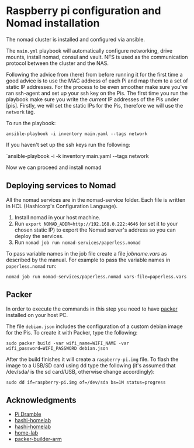 # Raspberry pi configuration and Nomad installation

The nomad cluster is installed and configured via ansible. 

The `main.yml` playbook will automatically configure networking, drive mounts, install nomad, consul and vault. NFS is used as the communication protocol between the cluster and the NAS.

Following the advice from (here) from before running it for the first time a good advice is to use the MAC address of each Pi and map them to a set of static IP addresses. For the process to be even smoother make sure you've ran ssh-agent and set up your ssh key on the Pis. The first time you run the playbook make sure you write the _current_ IP addresses of the Pis under [pis]. Firstly, we will set the static IPs for the Pis, therefore we will use the `network` tag.

To run the playbook:

`ansible-playbook -i inventory main.yaml --tags network`

If you haven't set up the ssh keys run the following:

`ansible-playbook -i -k inventory main.yaml --tags network

Now we can proceed and install nomad

## Deploying services to Nomad

All the nomad services are in the nomad-service folder. Each file is written in HCL (Hashicorp's Configuration Language).

1. Install nomad in your host machine.
2. Run `export NOMAD_ADDR=http://192.168.0.222:4646` (or set it to your chosen static IP) to export the Nomad server's address so you can deploy the services.
3. Run `nomad job run nomad-services/paperless.nomad`

To pass variable names in the job file create a file _jobname.vars_ as described by the manual. For example to pass the variable names in `paperless.nomad` run:

`nomad job run nomad-services/paperless.nomad vars-file=paperless.vars`


## Packer

In order to execute the commands in this step you need to have [packer](https://www.packer.io/) installed on your host PC.

The file `debian.json` includes the configuration of a custom debian image for the Pis. To create it with Packer, type the following:

`sudo packer build -var wifi_name=WIFI_NAME -var wifi_password=WIFI_PASSWORD debian.json`

After the build finishes it will create a `raspberry-pi.img` file. To flash the image to a USB/SD card using dd type the following (it's assumed that /dev/sda/ is the sd card/USB, otherwise change accordingly):

`sudo dd if=raspberry-pi.img of=/dev/sda bs=1M status=progress`

## Acknowledgments

- [Pi Dramble](https://github.com/geerlingguy/raspberry-pi-dramble)
- [hashi-homelab](https://github.com/perrymanuk/hashi-homelab)
- [hashi-homelab](https://github.com/aldoborrero/hashi-homelab)
- [home-lab](https://github.com/assareh/home-lab)
- [packer-builder-arm](https://github.com/mkaczanowski/packer-builder-arm)
